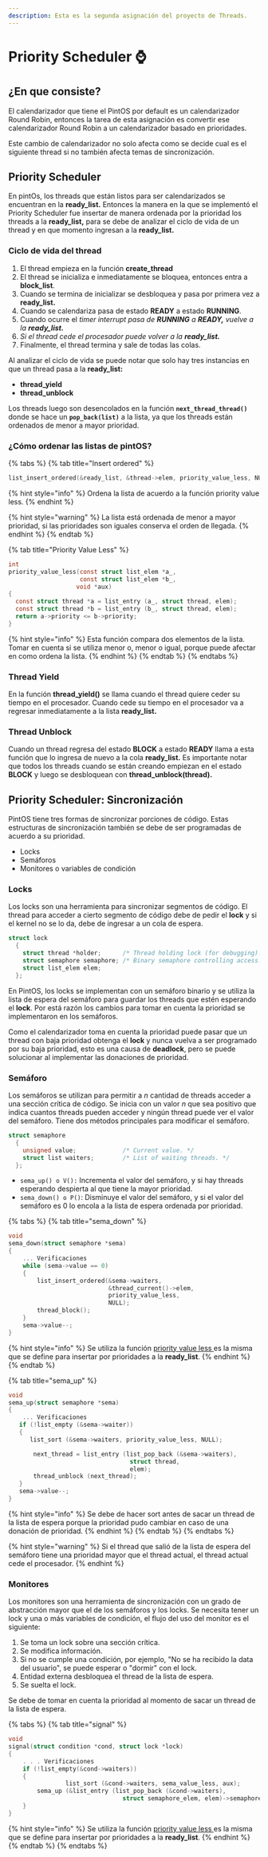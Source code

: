 ```yaml
---
description: Esta es la segunda asignación del proyecto de Threads.
---
```


# Priority Scheduler ⌚

## ¿En que consiste?

El calendarizador que tiene el PintOS por default es un calendarizador Round Robin, entonces la tarea de esta asignación es convertir ese calendarizador Round Robin a un calendarizador basado en prioridades. 

Este cambio de calendarizador no solo afecta como se decide cual es el siguiente thread si no también afecta temas de sincronización. 

## Priority Scheduler

En pintOs, los threads que están listos para ser calendarizados se encuentran en la **ready\_list.** Entonces la manera en la que se implementó el Priority Scheduler fue insertar de manera ordenada por la prioridad los threads a la **ready\_list,** para se debe de analizar el ciclo de vida de un thread y en que momento ingresan a la **ready\_list.** 

### Ciclo de vida del thread

1. El thread empieza en la función **create\_thread**
2. El thread se inicializa e inmediatamente se bloquea, entonces entra a **block\_list**.
3. Cuando se termina de inicializar se desbloquea y pasa por primera vez a **ready\_list.**
4. Cuando se calendariza pasa de estado **READY** a estado **RUNNING**.
5. Cuando ocurre el _timer interrupt pasa de **RUNNING** a **READY,** vuelve a la **ready\_list.**_
6. _Si el thread cede el procesador puede volver a la **ready\_list.**_
7. Finalmente, el thread termina y sale de todas las colas.

Al analizar el ciclo de vida se puede notar que solo hay tres instancias en que un thread pasa a la **ready\_list:**

* **thread\_yield**
* **thread\_unblock**

Los threads luego son desencolados en la función **`next_thread_thread()`** donde se hace un **`pop_back(list)`** a la lista, ya que los threads están ordenados de menor a mayor prioridad.

### ¿Cómo ordenar las listas de pintOS?

{% tabs %}
{% tab title="Insert ordered" %}
```c
list_insert_ordered(&ready_list, &thread->elem, priority_value_less, NULL)
```

{% hint style="info" %}
Ordena la lista de acuerdo a la función priority value less. 
{% endhint %}

{% hint style="warning" %}
La lista está ordenada de menor a mayor prioridad, si las prioridades son iguales conserva el orden de llegada.
{% endhint %}
{% endtab %}

{% tab title="Priority Value Less" %}
```c
int 
priority_value_less(const struct list_elem *a_,
                    const struct list_elem *b_,
                   void *aux)
{
  const struct thread *a = list_entry (a_, struct thread, elem);
  const struct thread *b = list_entry (b_, struct thread, elem);
  return a->priority <= b->priority;
}

```

{% hint style="info" %}
Esta función compara dos elementos de la lista. Tomar en cuenta si se utiliza menor o, menor o igual, porque puede afectar en como ordena la lista.
{% endhint %}
{% endtab %}
{% endtabs %}

### Thread Yield

En la función **thread\_yield\(\)** se llama cuando el thread quiere ceder su tiempo en el procesador. Cuando cede su tiempo en el procesador va a regresar inmediatamente a la lista **ready\_list.** 

### **Thread Unblock**

Cuando un thread regresa del estado **BLOCK** a estado **READY** llama a esta función que lo ingresa de nuevo a la cola **ready\_list.** Es importante notar que todos los threads cuando se están creando empiezan en el estado **BLOCK** y luego se desbloquean con **thread\_unblock\(thread\).** 

## Priority Scheduler: Sincronización

PintOS tiene tres formas de sincronizar porciones de código. Estas estructuras de sincronización también se debe de ser programadas de acuerdo a su prioridad. 

* Locks
* Semáforos
* Monitores o variables de condición

### Locks 

Los locks son una herramienta para sincronizar segmentos de código. El thread para acceder a cierto segmento de código debe de pedir el **lock** y si el kernel no se lo da, debe de ingresar a un cola de espera. 

```c
struct lock 
  {
    struct thread *holder;      /* Thread holding lock (for debugging). */
    struct semaphore semaphore; /* Binary semaphore controlling access. */
    struct list_elem elem;
  };
```

En PintOS, los locks se implementan con un semáforo binario y se utiliza la lista de espera del semáforo para guardar los threads que estén esperando el **lock**. Por está razón los cambios para tomar en cuenta la prioridad se implementaron en los semáforos.

Como el calendarizador toma en cuenta la prioridad puede pasar que un thread con baja prioridad obtenga el **lock** y nunca vuelva a ser programado por su baja prioridad, esto es una causa de **deadlock**, pero se puede solucionar al implementar las donaciones de prioridad.

### Semáforo

Los semáforos se utilizan para permitir a _n_ cantidad de threads acceder a una sección crítica de código. Se inicia con un valor _n_ que sea positivo que indica cuantos threads pueden acceder y ningún thread puede ver el valor del semáforo. Tiene dos métodos principales para modificar el semáforo.

```c
struct semaphore 
  {
    unsigned value;             /* Current value. */
    struct list waiters;        /* List of waiting threads. */
  };
```

* `sema_up() o V():` Incrementa el valor del semáforo, y si hay threads esperando despierta al que tiene la mayor prioridad.
* `sema_down() o P()`:  Disminuye el valor del semáforo, y si el valor del semáforo es 0 lo encola a la lista de espera ordenada por prioridad.

{% tabs %}
{% tab title="sema\_down" %}
```c
void
sema_down(struct semaphore *sema)
{
    ... Verificaciones
    while (sema->value == 0)
    {
        list_insert_ordered(&sema->waiters, 
                            &thread_current()->elem, 
                            priority_value_less, 
                            NULL);
        thread_block();
    }
    sema->value--;
}
```

{% hint style="info" %}
Se utiliza la función [priority value less ](priority-scheduler.md#como-ordenar-las-listas-de-pintos)es la misma que se define para insertar por prioridades a la **ready\_list**. 
{% endhint %}
{% endtab %}

{% tab title="sema\_up" %}
```c
void
sema_up(struct semaphore *sema)
{
    ... Verificaciones
   if (!list_empty (&sema->waiter))
   {
      list_sort (&sema->waiters, priority_value_less, NULL);

       next_thread = list_entry (list_pop_back (&sema->waiters), 
                                  struct thread, 
                                  elem);
       thread_unblock (next_thread);       
   }
   sema->value--;
}
```

{% hint style="info" %}
Se debe de hacer sort antes de sacar un thread de la lista de espera porque la prioridad pudo cambiar en caso de una donación de prioridad.
{% endhint %}
{% endtab %}
{% endtabs %}

{% hint style="warning" %}
Si el thread que salió de la lista de espera del semáforo tiene una prioridad mayor que el thread actual, el thread actual cede el procesador.
{% endhint %}

### Monitores

Los monitores son una herramienta de sincronización con un grado de abstracción mayor que el de los semáforos y los locks. Se necesita tener un lock y una o más variables de condición, el flujo del uso del monitor es el siguiente: 

1. Se toma un lock sobre una sección crítica.
2. Se modifica información.
3. Si no se cumple una condición, por ejemplo, "No se ha recibido la data del usuario", se puede esperar o "dormir" con el lock. 
4. Entidad externa desbloquea el thread de la lista de espera. 
5. Se suelta el lock.

Se debe de tomar en cuenta la prioridad al momento de sacar un thread de la lista de espera.

{% tabs %}
{% tab title="signal" %}
```c
void
signal(struct condition *cond, struct lock *lock)
{
    . . . Verificaciones
    if (!list_empty(&cond->waiters))
    {
				list_sort (&cond->waiters, sema_value_less, aux);
        sema_up (&list_entry (list_pop_back (&cond->waiters), 
                                struct semaphore_elem, elem)->semaphore);
    }
}

```

{% hint style="info" %}
Se utiliza la función [priority value less ](priority-scheduler.md#como-ordenar-las-listas-de-pintos)es la misma que se define para insertar por prioridades a la **ready\_list**. 
{% endhint %}
{% endtab %}
{% endtabs %}



